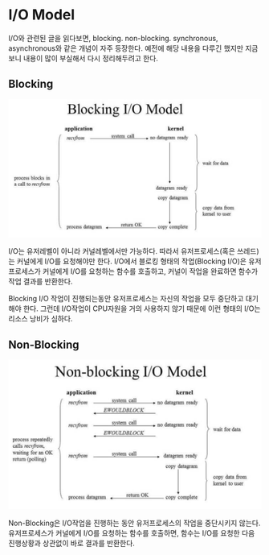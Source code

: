 # I/O Model

I/O와 관련된 글을 읽다보면, blocking. non-blocking. synchronous, asynchronous와 같은 개념이 자주 등장한다. 예전에 해당 내용을 다루긴 했지만 지금 보니 내용이 많이 부실해서 다시 정리해두려고 한다.

## Blocking

![blocking-io](image/blocking-io.png)

I/O는 유저레벨이 아니라 커널레벨에서만 가능하다. 따라서 유저프로세스(혹은 쓰레드)는 커널에게 I/O를 요청해야만 한다. I/O에서 블로킹 형태의 작업(Blocking I/O)은 유저 프로세스가 커널에게 I/O를 요청하는 함수를 호출하고, 커널이 작업을 완료하면 함수가 작업 결과를 반환한다.

Blocking I/O 작업이 진행되는동안 유저프로세스는 자신의 작업을 모두 중단하고 대기해야 한다. 그런데 I/O작업이 CPU자원을 거의 사용하지 않기 때문에 이런 형태의 I/O는 리소스 낭비가 심하다. 

## Non-Blocking

![non-blocking-io](image/non-blocking-io.png)

Non-Blocking은 I/O작업을 진행하는 동안 유저프로세스의 작업을 중단시키지 않는다. 유저프로세스가 커널에게 I/O를 요청하는 함수를 호출하면, 함수는 I/O를 요청한 다음 진행상황과 상관없이 바로 결과를 반환한다.
